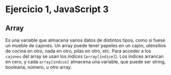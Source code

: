 # Ejercicio 1, JavaScript 3

## Array

Es una variable que almacena varios datos de distintos tipos, como si fuese un mueble de cajones. Un array puede tener papeles en un cajón, utensilios de cocina en otro, nada en otro, pilas en otro, etc.
Para acceder a los `cajones` del array se usan los _índices_ (`array[índice]`). 
Los índices arrancan en cero, y cada `array[índice]` almacena una variable, que puede ser string, booleana, número, u otro array.